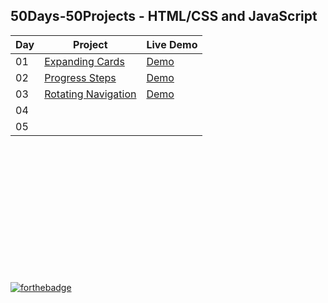 ## 50Days-50Projects - HTML/CSS and JavaScript

Day |          Project         | Live Demo
--- | ------------------------ | ---------
01  |      [Expanding Cards](https://github.com/AYUSHBlaze/50Days-50Projects/tree/master/Day1)     | [Demo](https://50Days-50Projects-Day1.ayushblaze.repl.co)
02  |      [Progress Steps](https://github.com/AYUSHBlaze/50Days-50Projects/tree/master/Day2)      | [Demo](https://50Days-50Projects-Day2.ayushblaze.repl.co)
03  |      [Rotating Navigation](https://github.com/AYUSHBlaze/50Days-50Projects/tree/master/Day3) | [Demo](https://50days-50projects-day3.ayushblaze.repl.co)
04  |       
05  |


<br>
<br>
<br>
<br>
<br>
<br>
<br>
<br>
<br>
<br>
<br>
<br>


[![forthebadge](https://forthebadge.com/images/badges/built-with-love.svg)](https://forthebadge.com)

